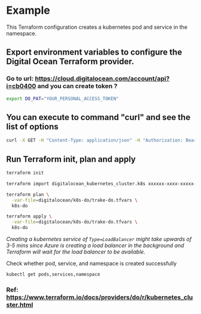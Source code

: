 # Example

This Terraform configuration creates a kubernetes pod and service in the namespace.

## Export environment variables to configure the Digital Ocean Terraform provider.


### Go to url: https://cloud.digitalocean.com/account/api?i=cb0400 and you can create token ?
```bash
export DO_PAT="YOUR_PERSONAL_ACCESS_TOKEN"
```

## You can execute to command "curl" and see the list of options

```bash
curl -X GET -H "Content-Type: application/json" -H "Authorization: Bearer $DO_PAT" "https://api.digitalocean.com/v2/kubernetes/options" | jq | more
```

## Run Terraform init, plan and apply
 
```bash
terraform init
```

```bash
terraform import digitalocean_kubernetes_cluster.k8s xxxxxx-xxxx-xxxxx-xxxx-xxxxxx
```

```bash
terraform plan \
  -var-file=digitalocean/k8s-do/trake-do.tfvars \
  k8s-do 
```

```bash
terraform apply \
  -var-file=digitalocean/k8s-do/trake-do.tfvars \
  k8s-do
```

*Creating a kubernetes service of `Type=LoadBalancer` might take upwards of 3-5 mins since
Azure is creating a load balancer in the background and Terraform will wait for the
load balancer to be available.*

Check whether pod, service, and namespace is created successfully

```bash
kubectl get pods,services,namespace
```

### Ref: https://www.terraform.io/docs/providers/do/r/kubernetes_cluster.html